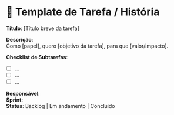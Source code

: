 # 📌 Template de Tarefa / História

**Título**: [Título breve da tarefa]

**Descrição**:  
Como [papel], quero [objetivo da tarefa], para que [valor/impacto].

**Checklist de Subtarefas**:
- [ ] ...
- [ ] ...
- [ ] ...

**Responsável**:  
**Sprint**:  
**Status**: Backlog | Em andamento | Concluído